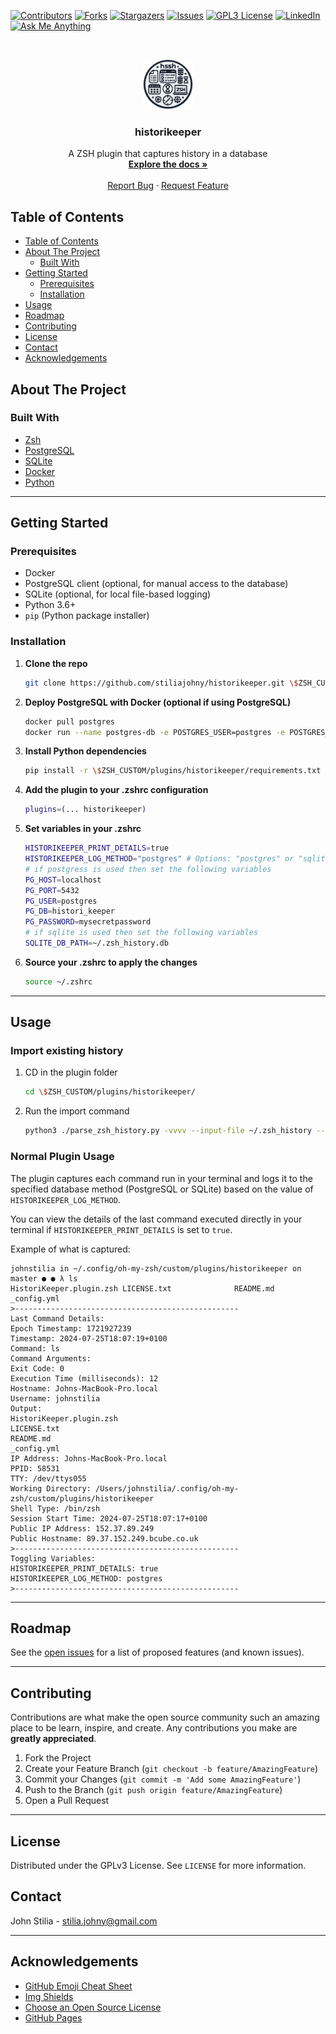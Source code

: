
[![Contributors][contributors-shield]][contributors-url]
[![Forks][forks-shield]][forks-url]
[![Stargazers][stars-shield]][stars-url]
[![Issues][issues-shield]][issues-url]
[![GPL3 License][license-shield]][license-url]
[![LinkedIn][linkedin-shield]][linkedin-url]
[![Ask Me Anything][ask-me-anything]][personal-page]

<!-- PROJECT LOGO -->
<br />
<p align="center">
  <a href="https://github.com/stiliajohny/historikeeper">
    <img src="https://raw.githubusercontent.com/stiliajohny/historikeeper/master/.assets/history-keeper.png" alt="Main Logo" width="80" height="80">
  </a>

  <h3 align="center">historikeeper</h3>

  <p align="center">
    A ZSH plugin that captures history in a database
    <br />
    <a href="./README.md"><strong>Explore the docs »</strong></a>
    <br />
    <br />
    <a href="https://github.com/stiliajohny/historikeeper/issues/new?labels=i%3A+bug&template=1-bug-report.md">Report Bug</a>
    ·
    <a href="https://github.com/stiliajohny/historikeeper/issues/new?labels=i%3A+enhancement&template=2-feature-request.md">Request Feature</a>
  </p>
</p>

<!-- TABLE OF CONTENTS -->

## Table of Contents

- [Table of Contents](#table-of-contents)
- [About The Project](#about-the-project)
  - [Built With](#built-with)
- [Getting Started](#getting-started)
  - [Prerequisites](#prerequisites)
  - [Installation](#installation)
- [Usage](#usage)
- [Roadmap](#roadmap)
- [Contributing](#contributing)
- [License](#license)
- [Contact](#contact)
- [Acknowledgements](#acknowledgements)

<!-- ABOUT THE PROJECT -->

## About The Project

<!-- [![historikeeper Screen Shot][product-screenshot]](./.assets/screenshot.png) -->

### Built With

- [Zsh](https://www.zsh.org)
- [PostgreSQL](https://www.postgresql.org)
- [SQLite](https://www.sqlite.org)
- [Docker](https://www.docker.com)
- [Python](https://www.python.org)

---

<!-- GETTING STARTED -->

## Getting Started

### Prerequisites

- Docker
- PostgreSQL client (optional, for manual access to the database)
- SQLite (optional, for local file-based logging)
- Python 3.6+ 
- `pip` (Python package installer)

### Installation

1. **Clone the repo**

   ```sh
   git clone https://github.com/stiliajohny/historikeeper.git \$ZSH_CUSTOM/plugins/historikeeper
   ```

2. **Deploy PostgreSQL with Docker (optional if using PostgreSQL)**

   ```sh
   docker pull postgres
   docker run --name postgres-db -e POSTGRES_USER=postgres -e POSTGRES_PASSWORD=mysecretpassword -e POSTGRES_DB=histori_keeper -p 5432:5432 -d postgres
   ```

3. **Install Python dependencies**

   ```sh
   pip install -r \$ZSH_CUSTOM/plugins/historikeeper/requirements.txt
   ```

4. **Add the plugin to your .zshrc configuration**

   ```sh
   plugins=(... historikeeper)
   ```

5. **Set variables in your .zshrc**

   ```sh
   HISTORIKEEPER_PRINT_DETAILS=true
   HISTORIKEEPER_LOG_METHOD="postgres" # Options: "postgres" or "sqlite"
   # if postgress is used then set the following variables
   PG_HOST=localhost
   PG_PORT=5432
   PG_USER=postgres
   PG_DB=histori_keeper
   PG_PASSWORD=mysecretpassword
   # if sqlite is used then set the following variables
   SQLITE_DB_PATH=~/.zsh_history.db
   ```

6. **Source your .zshrc to apply the changes**

   ```sh
   source ~/.zshrc
   ```

---

## Usage

### Import existing history 

1. CD in the plugin folder 
   ```bash
   cd \$ZSH_CUSTOM/plugins/historikeeper/
   ```
2. Run the import command 
   ```bash 
   python3 ./parse_zsh_history.py -vvvv --input-file ~/.zsh_history --pg-host localhost --pg-port 5432 --pg-user postgres --pg-password mysecretpassword --pg-db histori_keeper
   ```

### Normal Plugin Usage
The plugin captures each command run in your terminal and logs it to the specified database method (PostgreSQL or SQLite) based on the value of `HISTORIKEEPER_LOG_METHOD`. 

You can view the details of the last command executed directly in your terminal if `HISTORIKEEPER_PRINT_DETAILS` is set to `true`.

Example of what is captured:
```shell
johnstilia in ~/.config/oh-my-zsh/custom/plugins/historikeeper on master ● ● λ ls
HistoriKeeper.plugin.zsh LICENSE.txt              README.md                _config.yml
>--------------------------------------------------
Last Command Details:
Epoch Timestamp: 1721927239
Timestamp: 2024-07-25T18:07:19+0100
Command: ls
Command Arguments:
Exit Code: 0
Execution Time (milliseconds): 12
Hostname: Johns-MacBook-Pro.local
Username: johnstilia
Output:
HistoriKeeper.plugin.zsh
LICENSE.txt
README.md
_config.yml
IP Address: Johns-MacBook-Pro.local
PPID: 58531
TTY: /dev/ttys055
Working Directory: /Users/johnstilia/.config/oh-my-zsh/custom/plugins/historikeeper
Shell Type: /bin/zsh
Session Start Time: 2024-07-25T18:07:17+0100
Public IP Address: 152.37.89.249
Public Hostname: 89.37.152.249.bcube.co.uk
>--------------------------------------------------
Toggling Variables:
HISTORIKEEPER_PRINT_DETAILS: true
HISTORIKEEPER_LOG_METHOD: postgres
>--------------------------------------------------
```

---

## Roadmap

See the [open issues](https://github.com/stiliajohny/historikeeper/issues) for a list of proposed features (and known issues).

---

## Contributing

Contributions are what make the open source community such an amazing place to be learn, inspire, and create. Any contributions you make are **greatly appreciated**.

1. Fork the Project
2. Create your Feature Branch (`git checkout -b feature/AmazingFeature`)
3. Commit your Changes (`git commit -m 'Add some AmazingFeature'`)
4. Push to the Branch (`git push origin feature/AmazingFeature`)
5. Open a Pull Request

---

## License

Distributed under the GPLv3 License. See `LICENSE` for more information.

## Contact

John Stilia - stilia.johny@gmail.com

---

## Acknowledgements

- [GitHub Emoji Cheat Sheet](https://www.webpagefx.com/tools/emoji-cheat-sheet)
- [Img Shields](https://shields.io)
- [Choose an Open Source License](https://choosealicense.com)
- [GitHub Pages](https://pages.github.com)

<!-- MARKDOWN LINKS & IMAGES -->
<!-- https://www.markdownguide.org/basic-syntax/#reference-style-links -->

[contributors-shield]: https://img.shields.io/github/contributors/stiliajohny/historikeeper.svg?style=for-the-badge
[contributors-url]: https://github.com/stiliajohny/historikeeper/graphs/contributors
[forks-shield]: https://img.shields.io/github/forks/stiliajohny/historikeeper.svg?style=for-the-badge
[forks-url]: https://github.com/stiliajohny/historikeeper/network/members
[stars-shield]: https://img.shields.io/github/stars/stiliajohny/historikeeper.svg?style=for-the-badge
[stars-url]: https://github.com/stiliajohny/historikeeper/stargazers
[issues-shield]: https://img.shields.io/github/issues/stiliajohny/historikeeper.svg?style=for-the-badge
[issues-url]: https://github.com/stiliajohny/historikeeper/issues
[license-shield]: https://img.shields.io/github/license/stiliajohny/historikeeper?style=for-the-badge
[license-url]: https://github.com/stiliajohny/historikeeper/blob/master/LICENSE.txt
[linkedin-shield]: https://img.shields.io/badge/-LinkedIn-black.svg?style=for-the-badge&logo=linkedin&colorB=555
[linkedin-url]: https://linkedin.com/in/john.stilia/
[product-screenshot]: .assets/screenshot.png
[ask-me-anything]: https://img.shields.io/badge/Ask%20me-anything-1abc9c.svg?style=for-the-badge
[personal-page]: https://github.com/stiliajohny
